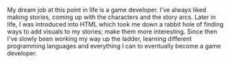My dream job at this point in life is a game developer.
I've always liked making stories, coming up with the characters and the story arcs. Later in life, I was introduced into HTML which took me down a rabbit hole of finding ways to add visuals to my stories; make them more interesting. Since then I've slowly been working my way up the ladder, learning different programming languages and everything I can to eventually become a game developer.